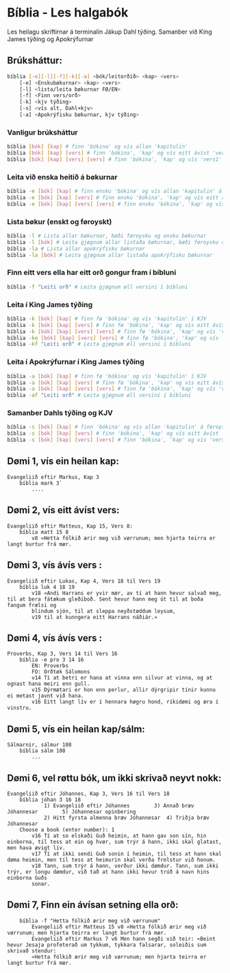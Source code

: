 # Bíblia - Les halgabók
Les heilagu skriftirnar á terminalin Jákup Dahl týðing.
Samanber við King James týðing og Apokrýfurnar

## Brúksháttur: 
```bash
bíblia [-e][-l][-f][-k][-a] <bók/leitorðið> <kap> <vers>
    [-e] <Enskubøkurnar> <kap> <vers>
    [-l] <lista/leita bøkurnar FØ/EN>
    [-f] <Finn vers/orð>
    [-k] <kjv týðing>
    [-s] <vís alt, Dahl+kjv>
    [-a] <Apokrýfisku bøkurnar, kjv týðing>
```
### Vanligur brúksháttur
```bash
bíblia [bók] [kap] # finn 'bókina' og vís allan 'kapitulin'
bíblia [bók] [kap] [vers] # finn 'bókina', 'kap' og vís eitt ávíst 'vers'
bíblia [bók] [kap] [vers] [vers] # finn 'bókina', 'kap' og vís 'vers1' til 'vers2'
```
### Leita við enska heitið á bøkurnar
```bash
bíblia -e [bók] [kap] # finn ensku 'bókina' og vís allan 'kapitulin' á føroyskum
bíblia -e [bók] [kap] [vers] # finn ensku 'bókina', 'kap' og vís eitt ávíst 'vers' á føroyskum
bíblia -e [bók] [kap] [vers] [vers] # finn ensku 'bókina', 'kap' og vís 'vers1' til 'vers2' á føroyskum
```
### Lista bøkur (enskt og føroyskt)
```bash
bíblia -l # Lista allar bøkurnar, bæði føroysku og ensku bøkurnar
bíblia -l [bók] # Leita gjøgnum allar listaða bøkurnar, bæði føroysku og ensku bøkurnar
bíblia -la # Lista allar apokrýfisku bøkurnar
bíblia -la [bók] # Leita gjøgnum allar listaða apokrýfisku bøkurnar
```
### Finn eitt vers ella har eitt orð gongur fram í bíbluni
```bash
bíblia -f "Leiti orð" # Leita gjøgnum øll versini í bíbluni
```
### Leita í King James týðing
```bash
bíblia -k [bók] [kap] # finn fø 'bókina' og vís 'kapitulin' í KJV
bíblia -k [bók] [kap] [vers] # finn fø 'bókina', 'kap' og vís eitt ávíst 'vers' í KJV
bíblia -k [bók] [kap] [vers] [vers] # finn fø 'bókina', 'kap' og vís 'vers1' til 'vers2' í KJV
bíblia -ke [bók] [kap] [vers] [vers] # finn fø 'bókina', 'kap' og vís 'vers1' til 'vers2' í KJV
bíblia -kf "Leiti orð" # Leita gjøgnum øll versini í bíbluni
```
### Leita í Apokrýfurnar í King James týðing
```bash
bíblia -a [bók] [kap] # finn fø 'bókina' og vís 'kapitulin' í KJV
bíblia -a [bók] [kap] [vers] # finn fø 'bókina', 'kap' og vís eitt ávíst 'vers' í KJV
bíblia -a [bók] [kap] [vers] [vers] # finn fø 'bókina', 'kap' og vís 'vers1' til 'vers2' í KJV
bíblia -af "Leiti orð" # Leita gjøgnum øll versini í bíbluni
```
### Samanber Dahls týðing og KJV
```bash
bíblia -s [bók] [kap] # finn 'bókina' og vís allan 'kapitulin' á føroyskum og enskum
bíblia -s [bók] [kap] [vers] # finn 'bókina', 'kap' og vís eitt ávíst 'vers' á føroyskum og enskum
bíblia -s [bók] [kap] [vers] [vers] # finn 'bókina', 'kap' og vís 'vers1' til 'vers2' á føroyskum og enskum
```
## Dømi 1, vís ein heilan kap:
```
Evangeliið eftir Markus, Kap 3
    bíblia mark 3`
        ....
```
## Dømi 2, vís eitt ávíst vers:
```
Evangeliið eftir Matteus, Kap 15, Vers 8:
    bíblia matt 15 8
        v8 «Hetta fólkið ærir meg við vørrunum; men hjarta teirra er langt burtur frá mær.
```
## Dømi 3, vís ávís vers :
```
Evangeliið eftir Lukas, Kap 4, Vers 18 til Vers 19
    bíblia luk 4 18 19
        v18 «Andi Harrans er yvir mær, av tí at hann hevur salvað meg, til at bera fátækum gleðiboð. Sent hevur hann meg út til at boða fangum frælsi og 
        blindum sjón, til at sleppa neyðstøddum leysum,
        v19 til at kunngera eitt Harrans náðiár.»
```
## Dømi 4, vís ávís vers :
```
Proverbs, Kap 3, Vers 14 til Vers 16
    bíblia -e pro 3 14 16
        EN: Proverbs
        FO: Orðtøk Sálomons
        v14 Tí at betri er hana at vinna enn silvur at vinna, og at ognast hana meiri enn gull.
        v15 Dýrmætari er hon enn perlur, allir dýrgripir tínir kunnu ei metast javnt við hana.
        v16 Eitt langt lív er í hennara høgru hond, ríkidømi og æra í vinstru.
```
## Dømi 5, vís ein heilan kap/sálm:
```
Sálmarnir, sálmur 108
    bíblia sálm 108
        ...
```
## Dømi 6, vel røttu bók, um ikki skrivað neyvt nokk:
```
Evangeliið eftir Jóhannes, Kap 3, Vers 16 til Vers 18
    bíblia jóhan 3 16 18
            1) Evangeliið eftir Jóhannes		3) Annað bræv Jóhannesar		5) Jóhannesar opinbering
            2) Hitt fyrsta almenna bræv Jóhannesar	4) Triðja bræv Jóhannesar
    Choose a book (enter number): 1
        v16 Tí at so elskaði Guð heimin, at hann gav son sín, hin einborna, til tess at ein og hvør, sum trýr á hann, ikki skal glatast, men hava ævigt lív.
        v17 Tí at ikki sendi Guð sonin í heimin, til tess at hann skal døma heimin, men til tess at heimurin skal verða frelstur við honum.
        v18 Tann, sum trýr á hann, verður ikki dømdur. Tann, sum ikki trýr, er longu dømdur, við tað at hann ikki hevur trúð á navn hins einborna Guðs 
        sonar.
```
## Dømi 7, Finn ein ávísan setning ella orð:
```
    bíblia -f "Hetta fólkið ærir meg við vørrunum"
        Evangeliið eftir Matteus 15 v8 «Hetta fólkið ærir meg við vørrunum; men hjarta teirra er langt burtur frá mær.
        Evangeliið eftir Markus 7 v6 Men hann segði við teir: «Beint hevur Jesaja profeterað um tykkum, tykkara falsarar, soleiðis sum skrivað stendur:     
        «Hetta fólkið ærir meg við vørrunum; men hjarta teirra er langt burtur frá mær.

```    
